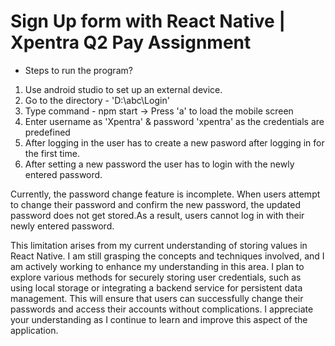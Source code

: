 # Sign Up form with React Native | Xpentra Q2 Pay Assignment

- Steps to run the program?
1. Use android studio to set up an external device.
2. Go to the directory - 'D:\abc\Login\'
3. Type command - npm start -> Press 'a' to load the mobile screen
4. Enter username as 'Xpentra' & password 'xpentra' as the credentials are predefined
5. After logging in the user has to create a new pasword after logging in for the first time.
6. After setting a new password the user has to login with the newly entered password.

Currently, the password change feature is incomplete. When users attempt to change their password and confirm the new password, 
the updated password does not get stored.As a result, users cannot log in with their newly entered password.

 This limitation arises from my current understanding of storing values in React Native. 
 I am still grasping the concepts and techniques involved, and I am actively working to enhance my understanding in this area.
 I plan to explore various methods for securely storing user credentials, such as using local storage or integrating a backend service for persistent data management. 
 This will ensure that users can successfully change their passwords and access their accounts without complications.
 I appreciate your understanding as I continue to learn and improve this aspect of the application.
